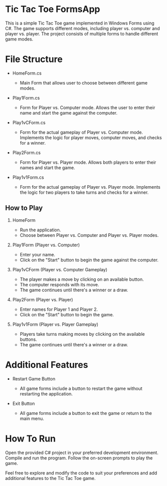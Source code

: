 # Tic Tac Toe  FormsApp
This is a simple Tic Tac Toe game implemented in Windows Forms using C#. The game supports different modes, including player vs. computer and player vs. player. The project consists of multiple forms to handle different game modes.


# File Structure
- HomeForm.cs
    - Main Form that allows user to choose between different game modes.

- Play1Form.cs
    - Form for Player vs. Computer mode. Allows the user to enter their name and start the game against the computer.
      
- Play1vCForm.cs
    - Form for the actual gameplay of Player vs. Computer mode. Implements the logic for player moves, computer moves, and checks for a winner.
      
- Play2Form.cs
   - Form for Player vs. Player mode. Allows both players to enter their names and start the game.
     
- Play1v1Form.cs
    - Form for the actual gameplay of Player vs. Player mode. Implements the logic for two players to take turns and checks for a winner.

 
## How to Play
1. HomeForm
      - Run the application.
      - Choose between Player vs. Computer and Player vs. Player modes.
    
2. Play1Form (Player vs. Computer)
      - Enter your name.
      - Click on the "Start" button to begin the game against the computer.
     
3. Play1vCForm (Player vs. Computer Gameplay)
      - The player makes a move by clicking on an available button.
      - The computer responds with its move.
      - The game continues until there's a winner or a draw.

4. Play2Form (Player vs. Player)
      - Enter names for Player 1 and Player 2.
      - Click on the "Start" button to begin the game.

5. Play1v1Form (Player vs. Player Gameplay)
      - Players take turns making moves by clicking on the available buttons.
      - The game continues until there's a winner or a draw.

    
# Additional Features
- Restart Game Button
  - All game forms include a button to restart the game without restarting the application.

- Exit Button
  - All game forms include a button to exit the game or return to the main menu.


# How To Run 
Open the provided C# project in your preferred development environment.
Compile and run the program.
Follow the on-screen prompts to play the game.

Feel free to explore and modify the code to suit your preferences and add additional features to the Tic Tac Toe game.

